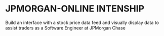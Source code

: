 # JPMORGAN-ONLINE INTENSHIP
Build an interface with a stock price data feed and visually display data to assist traders as a Software Engineer at JPMorgan Chase
